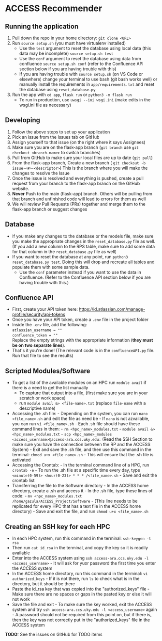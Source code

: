 # ACCESS Recommender
## Running the application
1. Pull down the repo in your home directory: ```git clone <URL>```
2. Run ```source setup.sh``` (you must have virtualenv installed)
    - Use the `test` argument to reset the database using local data (this data may be incomplete) `source setup.sh test`
    - Use the `conf` argument to reset the database using data from confluence `source setup.sh conf` (refer to the Confluence API section below if you are having trouble with this)
    - If you are having trouble with `source setup.sh` (on VS Code or elsewhere) 
    change your terminal to use bash (git bash works well) or manually install the requirements in `app/requirements.txt`
    and reset the database using `reset_database.py`
3. Run the app with  `cd app`, ```flask run``` or ```python3 -m flask run```
    - To run in production, use `uwsgi --ini wsgi.ini` (make edits in the wsgi.ini file as necessary)

## Developing
1. Follow the above steps to set up your application
2. Pick an issue from the Issues tab on GitHub 
3. Assign yourself to that issue (on the right where it says Assignees)
4. Make sure you are on the flask-app branch (```git branch``` use ```git checkout <branch-name>``` to switch branches)
5. Pull from GitHub to make sure your local files are up to date (```git pull```)
6. From the flask-app branch, Create a new branch ( ```git checkout -b issue-<#>-<descriptor>```)
    This is the branch where you will make the changes to resolve the Issue
7. Once the issue is resolved and everything is pushed, create a pull request from your branch to the flask-app branch on the GitHub website.
8. **Never** Push to the main (flask-app) branch. Others will be pulling from that branch and unfinished
    code will lead to errors for them as well
9. We will review Pull Requests (PRs) together and merge them to the flask-app branch or suggest changes

## Database
- If you make any changes to the database or the models file, make sure you make the appropriate changes in the
    ```reset_database.py``` file as well. (If you add a new column to the RPS table, 
    make sure to add some data for that column in the ```reset_database.py``` file as well)
- If you want to reset the database at any point, run ```python3 reset_database.py test```.
    Doing this will drop and recreate all tables and populate them with some sample data.
    - Use the `conf` parameter instead if you want to use the data in Confluence. (Refer to the Confluence API
    section below if you are having trouble with this.)

## Confluence API
- First, create your API token here: https://id.atlassian.com/manage-profile/security/api-tokens
- Once you have your API token, create a `.env` file in the project folder
- Inside the `.env` file, add the following:  
    `atlassian_username = ""`  
    `confluence_token = ""`  
    Replace the empty strings with the appropriate information (**they must be on two separate lines**).
- That's it you're done! (The relevant code is in the `confluenceAPI.py` file. Run that file to see the results)

## Scripted Modules/Software
- To get a list of the available modules on an HPC run `module avail` if there is a need to get the list manually
     - To capture that output into a file, (first make sure you are in your scratch or work space)
     - run  `module avail &> <file-name>.txt` (replace `file-name` with a descriptive name)
- Accessing the .sh file:
      - Depending on the system, you can run `nano <file_name>.sh` and edit the file as need be
          - If `nano` is not azvailable, you can run `vi <file_name>.sh`
      - Each .sh file should have these command lines in them:
          - `rm <hpc_name>_modules.txt`
          - `module avail &> <hpc_name>_modules.txt`
          - `scp <hpc_name>_modules <access_username>@access-ara.ccs.uky.edu:` (Read the SSH Section to make sure you have the connection between the RP and the ACCESS System)
      - Exit and save the .sh file, and then use this command in the terminal: `chmod u+x <file_name>.sh`
          - This will ensure that the .sh file is activated
- Accessing the Crontab:
      - In the terminal command line of a HPC, run `crontab -e`
      - To run the .sh file at a specific time every day, type `<minute(0-59)> <hour(0-23)> * * * /<file_name>.sh`
      - Save and exit the crontab list
- Transferring the file to the Software directory
      - In the ACCESS home directory, create a .sh and access it
      - In the .sh file, type these lines of code:
        - `mv <hpc_name>_modules.txt /home/gazula/ACCESS_Project/Software`
        - (This line needs to be replicated for every HPC that has a text file in the ACCESS home directory)
      - Save and exit the file, and run `chmod u+x <file_name>.sh`

## Creating an SSH key for each HPC
- In each HPC system, run this command in the terminal: `ssh-keygen -t rsa`
- Then run `cat id_rsa` in the terminal, and copy the key so it is readily available
- Enter into the ACCESS system using `ssh access-ara.ccs.uky.edu -l <access_username>`
      - It will ask for yuor password the first time you enter the ACCESS system
- In the ACCESS home directory, run this command in the terminal: `vi authorized_keys`
      - If it is not there, run `ls` to check what is in the directory, but it should be there
- Paste the id_rsa key that was copied into the "authorized_keys" file
      - Make sure there are no spaces or gaps in the pasted key or else it will not work
- Save the file and exit
      - To make sure the key worked, exit the ACCESS system and try `ssh access-ara.ccs.uky.edu -l <access_username>` again
      - A password should not be required from this point on, but if there is, then the key was not correctly put in the "authorized_keys" file in the ACCESS system

**TODO:**
See the issues on GitHub for TODO items

